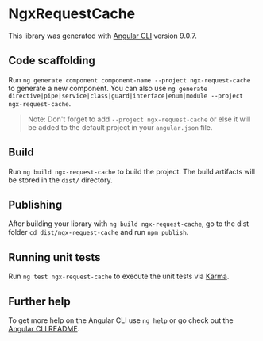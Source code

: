 # NgxRequestCache

This library was generated with [Angular CLI](https://github.com/angular/angular-cli) version 9.0.7.

## Code scaffolding

Run `ng generate component component-name --project ngx-request-cache` to generate a new component. You can also use `ng generate directive|pipe|service|class|guard|interface|enum|module --project ngx-request-cache`.
> Note: Don't forget to add `--project ngx-request-cache` or else it will be added to the default project in your `angular.json` file. 

## Build

Run `ng build ngx-request-cache` to build the project. The build artifacts will be stored in the `dist/` directory.

## Publishing

After building your library with `ng build ngx-request-cache`, go to the dist folder `cd dist/ngx-request-cache` and run `npm publish`.

## Running unit tests

Run `ng test ngx-request-cache` to execute the unit tests via [Karma](https://karma-runner.github.io).

## Further help

To get more help on the Angular CLI use `ng help` or go check out the [Angular CLI README](https://github.com/angular/angular-cli/blob/master/README.md).
